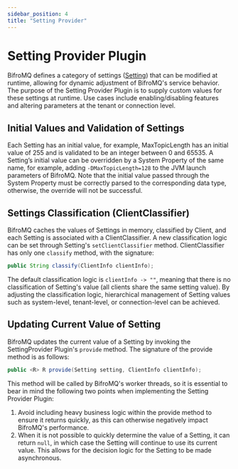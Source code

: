 ```yaml
---
sidebar_position: 4
title: "Setting Provider"
---
```

# Setting Provider Plugin

BifroMQ defines a category of settings ([Setting](https://github.com/baidu/bifromq/blob/main/bifromq-plugin/bifromq-plugin-setting-provider/src/main/java/com/baidu/bifromq/plugin/settingprovider/ISettingProvider.java)) that can be modified at runtime, allowing for dynamic adjustment of BifroMQ's service behavior. The purpose of the Setting Provider Plugin is to supply custom values for these settings at runtime. Use cases include enabling/disabling features and altering parameters at the tenant or connection level.

## Initial Values and Validation of Settings
Each Setting has an initial value, for example, MaxTopicLength has an initial value of 255 and is validated to be an integer between 0 and 65535. A Setting’s initial value can be overridden by a System Property of the same name, for example, adding `-DMaxTopicLength=128` to the JVM launch parameters of BifroMQ. Note that the initial value passed through the System Property must be correctly parsed to the corresponding data type, otherwise, the override will not be successful.

## Settings Classification (ClientClassifier)
BifroMQ caches the values of Settings in memory, classified by Client, and each Setting is associated with a ClientClassifier. A new classification logic can be set through Setting's `setClientClassifier` method. ClientClassifier has only one `classify` method, with the signature:
```java
public String classify(ClientInfo clientInfo);
```
The default classification logic is `clientInfo -> ""`, meaning that there is no classification of Setting's value (all clients share the same setting value). By adjusting the classification logic, hierarchical management of Setting values such as system-level, tenant-level, or connection-level can be achieved.

## Updating Current Value of Setting
BifroMQ updates the current value of a Setting by invoking the SettingProvider Plugin's `provide` method. The signature of the provide method is as follows:
```java
public <R> R provide(Setting setting, ClientInfo clientInfo);
```
This method will be called by BifroMQ's worker threads, so it is essential to bear in mind the following two points when implementing the Setting Provider Plugin:
1. Avoid including heavy business logic within the provide method to ensure it returns quickly, as this can otherwise negatively impact BifroMQ's performance.
2. When it is not possible to quickly determine the value of a Setting, it can return `null`, in which case the Setting will continue to use its current value. This allows for the decision logic for the Setting to be made asynchronous.